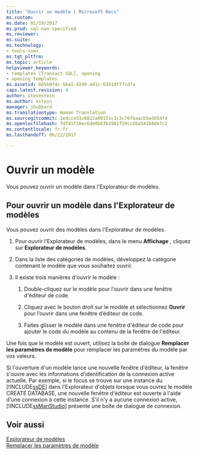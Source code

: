 ```yaml
---
title: "Ouvrir un modèle | Microsoft Docs"
ms.custom: 
ms.date: 01/19/2017
ms.prod: sql-non-specified
ms.reviewer: 
ms.suite: 
ms.technology:
- tools-ssms
ms.tgt_pltfrm: 
ms.topic: article
helpviewer_keywords:
- templates [Transact-SQL], opening
- opening templates
ms.assetid: 605b0f4c-5ba1-4249-ad1c-6341df77cd7a
caps.latest.revision: 4
author: stevestein
ms.author: sstein
manager: jhubbard
ms.translationtype: Human Translation
ms.sourcegitcommit: 2edcce51c6822a89151c3c3c76fbaacb5edd54f4
ms.openlocfilehash: fdf01f10ec6de0b63b1981f59cc6ba541b4de7c2
ms.contentlocale: fr-fr
ms.lasthandoff: 06/22/2017

---
```

# <a name="open-a-template"></a>Ouvrir un modèle
Vous pouvez ouvrir un modèle dans l'Explorateur de modèles.  
  
## <a name="to-open-a-template-from-template-explorer"></a>Pour ouvrir un modèle dans l'Explorateur de modèles  
Vous pouvez ouvrir des modèles dans l'Explorateur de modèles.  
  
1.  Pour ouvrir l’Explorateur de modèles, dans le menu **Affichage** , cliquez sur **Explorateur de modèles**.  
  
2.  Dans la liste des catégories de modèles, développez la catégorie contenant le modèle que vous souhaitez ouvrir.  
  
3.  Il existe trois manières d'ouvrir le modèle :  
  
    1.  Double-cliquez sur le modèle pour l'ouvrir dans une fenêtre d'éditeur de code.  
  
    2.  Cliquez avec le bouton droit sur le modèle et sélectionnez **Ouvrir** pour l’ouvrir dans une fenêtre d’éditeur de code.  
  
    3.  Faites glisser le modèle dans une fenêtre d'éditeur de code pour ajouter le code du modèle au contenu de la fenêtre de l'éditeur.  
  
Une fois que le modèle est ouvert, utilisez la boîte de dialogue **Remplacer les paramètres de modèle** pour remplacer les paramètres du modèle par vos valeurs.  
  
Si l'ouverture d'un modèle lance une nouvelle fenêtre d'éditeur, la fenêtre s'ouvre avec les informations d'identification de la connexion active actuelle. Par exemple, si le focus se trouve sur une instance du [!INCLUDE[ssDE](../../includes/ssde_md.md)] dans l'Explorateur d'objets lorsque vous ouvrez le modèle CREATE DATABASE, une nouvelle fenêtre d'éditeur est ouverte à l'aide d'une connexion à cette instance. S'il n'y a aucune connexion active, [!INCLUDE[ssManStudio](../../includes/ssmanstudio_md.md)] présente une boîte de dialogue de connexion.  
  
## <a name="see-also"></a>Voir aussi  
[Explorateur de modèles](../../ssms/template/template-explorer.md)  
[Remplacer les paramètres de modèle](../../ssms/template/replace-template-parameters.md)  
  

